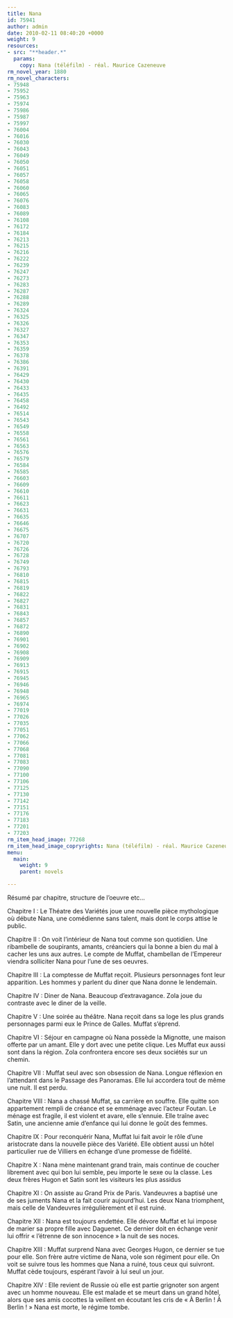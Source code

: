 ```yaml
---
title: Nana
id: 75941
author: admin
date: 2010-02-11 08:40:20 +0000
weight: 9
resources:
- src: "**header.*"
  params:
    copy: Nana (téléfilm) - réal. Maurice Cazeneuve
rm_novel_year: 1880
rm_novel_characters:
- 75948
- 75952
- 75963
- 75974
- 75986
- 75987
- 75997
- 76004
- 76016
- 76030
- 76043
- 76049
- 76050
- 76051
- 76057
- 76058
- 76060
- 76065
- 76076
- 76083
- 76089
- 76108
- 76172
- 76184
- 76213
- 76215
- 76216
- 76222
- 76239
- 76247
- 76273
- 76283
- 76287
- 76288
- 76289
- 76324
- 76325
- 76326
- 76327
- 76347
- 76353
- 76359
- 76378
- 76386
- 76391
- 76429
- 76430
- 76433
- 76435
- 76458
- 76492
- 76514
- 76543
- 76549
- 76558
- 76561
- 76563
- 76576
- 76579
- 76584
- 76585
- 76603
- 76609
- 76610
- 76611
- 76623
- 76631
- 76635
- 76646
- 76675
- 76707
- 76720
- 76726
- 76728
- 76749
- 76793
- 76810
- 76815
- 76819
- 76822
- 76827
- 76831
- 76843
- 76857
- 76872
- 76890
- 76901
- 76902
- 76908
- 76909
- 76913
- 76915
- 76945
- 76946
- 76948
- 76965
- 76974
- 77019
- 77026
- 77035
- 77051
- 77062
- 77066
- 77068
- 77081
- 77083
- 77090
- 77100
- 77106
- 77125
- 77130
- 77142
- 77151
- 77176
- 77183
- 77201
- 77203
rm_item_head_image: 77268
rm_item_head_image_copryrights: Nana (téléfilm) - réal. Maurice Cazeneuve
menu:
  main:
    weight: 9
    parent: novels

---
```

Résumé par chapitre, structure de l’oeuvre etc...

Chapitre I : Le Théatre des Variétés joue une nouvelle pièce mythologique où débute Nana, une comédienne sans talent, mais dont le corps attise le public.

Chapitre II : On voit l’intérieur de Nana tout comme son quotidien. Une ribambelle de soupirants, amants, créanciers qui la bonne a bien du mal à cacher les uns aux autres. Le compte de Muffat, chambellan de l’Empereur viendra solliciter Nana pour l’une de ses oeuvres.

Chapitre III : La comptesse de Muffat reçoit. Plusieurs personnages font leur apparition. Les hommes y parlent du diner que Nana donne le lendemain.

Chapitre IV : Diner de Nana. Beaucoup d’extravagance. Zola joue du contraste avec le diner de la veille.

Chapitre V : Une soirée au théâtre. Nana reçoit dans sa loge les plus grands personnages parmi eux le Prince de Galles. Muffat s’éprend.

Chapitre VI : Séjour en campagne où Nana possède la Mignotte, une maison offerte par un amant. Elle y dort avec une petite clique. Les Muffat eux aussi sont dans la région. Zola confrontera encore ses deux sociétés sur un chemin.

Chapitre VII : Muffat seul avec son obsession de Nana. Longue réflexion en l’attendant dans le Passage des Panoramas. Elle lui accordera tout de même une nuit. Il est perdu.

Chapitre VIII : Nana a chassé Muffat, sa carrière en souffre. Elle quitte son appartement rempli de créance et se emménage avec l’acteur Foutan. Le ménage est fragile, il est violent et avare, elle s’ennuie. Elle traîne avec Satin, une ancienne amie d’enfance qui lui donne le goût des femmes.

Chapitre IX : Pour reconquérir Nana, Muffat lui fait avoir le rôle d’une aristocrate dans la nouvelle pièce des Variété. Elle obtient aussi un hôtel particulier rue de Villiers en échange d’une promesse de fidélité.

Chapitre X : Nana mène maintenant grand train, mais continue de coucher librement avec qui bon lui semble, peu importe le sexe ou la classe. Les deux frères Hugon et Satin sont les visiteurs les plus assidus

Chapitre XI : On assiste au Grand Prix de Paris. Vandeuvres a baptisé une de ses juments Nana et la fait courir aujourd’hui. Les deux Nana triomphent, mais celle de Vandeuvres irrégulièrement et il est ruiné.

Chapitre XII : Nana est toujours endettée. Elle dévore Muffat et lui impose de marier sa propre fille avec Daguenet. Ce dernier doit en échange venir lui offrir « l’étrenne de son innocence » la nuit de ses noces.

Chapitre XIII : Muffat surprend Nana avec Georges Hugon, ce dernier se tue pour elle. Son frère autre victime de Nana, vole son régiment pour elle. On voit se suivre tous les hommes que Nana a ruiné, tous ceux qui suivront. Muffat cède toujours, espérant l’avoir à lui seul un jour.

Chapitre XIV : Elle revient de Russie où elle est partie grignoter son argent avec un homme nouveau. Elle est malade et se meurt dans un grand hôtel, alors que ses amis cocottes la veillent en écoutant les cris de « À Berlin ! À Berlin ! » Nana est morte, le régime tombe.